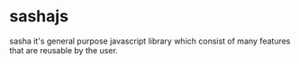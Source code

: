 # sashajs
sasha it's general purpose javascript library which consist of many features that are reusable by the user.
